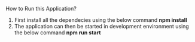 How to Run this Application?

1. First install all the dependecies using the below command
      **npm install**
2. The application can then be started in development environment using the below command
      **npm run start**
